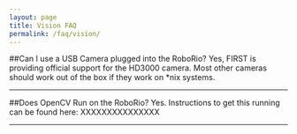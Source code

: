 ```yaml
---
layout: page
title: Vision FAQ
permalink: /faq/vision/
---
```


##Can I use a USB Camera plugged into the RoboRio?
Yes, FIRST is providing official support for the HD3000 camera. Most other cameras should work out of the box if they work on *nix systems. 

---

##Does OpenCV Run on the RoboRio?
Yes. Instructions to get this running can be found here: XXXXXXXXXXXXXXX

---